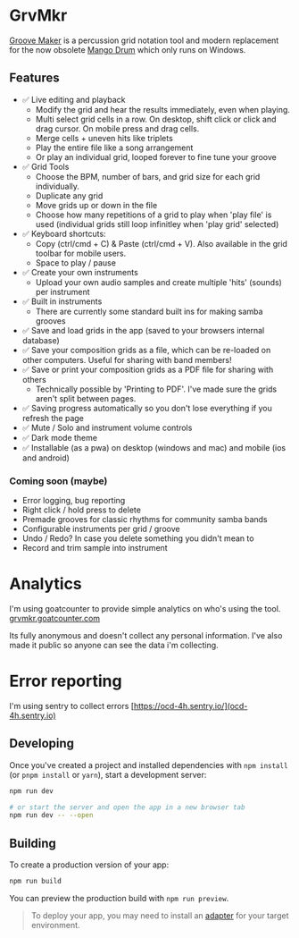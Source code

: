 # GrvMkr

[Groove Maker](https://oliverdelange.co.uk/grvmkr/) is a percussion grid notation tool and modern replacement for the now obsolete [Mango Drum](http://mangodrum.com/) which only runs on Windows.

## Features

- ✅ Live editing and playback
  - Modify the grid and hear the results immediately, even when playing.
  - Multi select grid cells in a row. On desktop, shift click or click and drag cursor. On mobile press and drag cells.
  - Merge cells + uneven hits like triplets
  - Play the entire file like a song arrangement
  - Or play an individual grid, looped forever to fine tune your groove
- ✅ Grid Tools
  - Choose the BPM, number of bars, and grid size for each grid individually.
  - Duplicate any grid
  - Move grids up or down in the file
  - Choose how many repetitions of a grid to play when 'play file' is used (individual grids still loop infinitley when 'play grid' selected)
- ✅ Keyboard shortcuts:
  - Copy (ctrl/cmd + C) & Paste (ctrl/cmd + V). Also available in the grid toolbar for mobile users.
  - Space to play / pause
- ✅ Create your own instruments
  - Upload your own audio samples and create multiple 'hits' (sounds) per instrument
- ✅ Built in instruments
  - There are currently some standard built ins for making samba grooves
- ✅ Save and load grids in the app (saved to your browsers internal database)
- ✅ Save your composition grids as a file, which can be re-loaded on other computers. Useful for sharing with band members!
- ✅ Save or print your composition grids as a PDF file for sharing with others
  - Technically possible by 'Printing to PDF'. I've made sure the grids aren't split between pages.
- ✅ Saving progress automatically so you don't lose everything if you refresh the page
- ✅ Mute / Solo and instrument volume controls
- ✅ Dark mode theme
- ✅ Installable (as a pwa) on desktop (windows and mac) and mobile (ios and android)

### Coming soon (maybe)

- Error logging, bug reporting
- Right click / hold press to delete
- Premade grooves for classic rhythms for community samba bands
- Configurable instruments per grid / groove
- Undo / Redo? In case you delete something you didn't mean to
- Record and trim sample into instrument

# Analytics

I'm using goatcounter to provide simple analytics on who's using the tool.
[grvmkr.goatcounter.com](https://grvmkr.goatcounter.com/)

Its fully anonymous and doesn't collect any personal information. I've also made it public so anyone can see the data i'm collecting.

# Error reporting 

I'm using sentry to collect errors [https://ocd-4h.sentry.io/](ocd-4h.sentry.io)

## Developing

Once you've created a project and installed dependencies with `npm install` (or `pnpm install` or `yarn`), start a development server:

```bash
npm run dev

# or start the server and open the app in a new browser tab
npm run dev -- --open
```

## Building

To create a production version of your app:

```bash
npm run build
```

You can preview the production build with `npm run preview`.

> To deploy your app, you may need to install an [adapter](https://svelte.dev/docs/kit/adapters) for your target environment.
